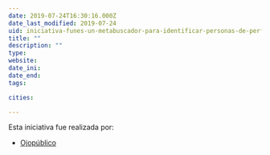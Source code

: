 ```yaml
---
date: 2019-07-24T16:30:16.000Z
date_last_modified: 2019-07-24
uid: iniciativa-funes-un-metabuscador-para-identificar-personas-de-perfil-de-riesgo-en-la-politica-del-peru
title: ""
description: ""
type: 
website: 
date_ini: 
date_end: 
tags:

cities: 

---
```


Esta iniciativa fue realizada por:

- [Ojopúblico](/organizaciones/ojo-publico)

